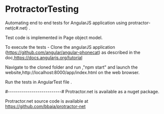 # ProtractorTesting
Automating end to end tests for AngularJS application using protractor-net(c#.net) .

Test code is implemented in Page object model.

To execute the tests -
Clone the angularJS application (https://github.com/angular/angular-phonecat) as described in the doc,https://docs.angularjs.org/tutorial

Navigate to the cloned folder and run ,"npm start" and launch the website,http://localhost:8000/app/index.html on the web browser.

Run the tests in AngularTest file .

#---------------------------#
Protractor.net is available as a nuget package.

Protractor.net source code is available at https://github.com/bbaia/protractor-net

